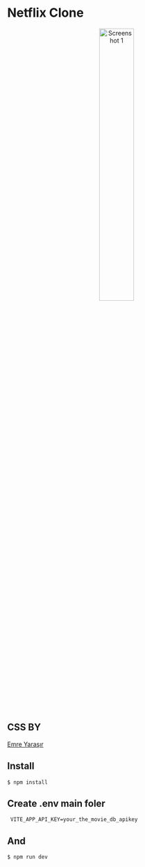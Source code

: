 # Netflix Clone

<p align="center">
  <img alt='Screenshot 1' src="./src/assets/img/netflix-clone.png" width="40%"/>
  
  <br/>
</p>





## CSS BY ##
 <a href="https://github.com/viowins">Emre Yaraşır</a>
## Install ##

    $ npm install
## Create .env main foler ##
     VITE_APP_API_KEY=your_the_movie_db_apikey
## And ##
    $ npm run dev
